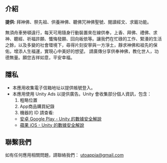 ## 介紹
<b>提供:</b> 拜神佛、祭先祖、供養神佛、聽佛咒神佛聖號、閱讀經文、求籤功能。

無須舟車勞頓遠行，每天可用隨身行動裝置來在線供奉，上香、拜佛、禮佛、求神、聽經、祈福許願、懺悔發願、回向皈依等。讓我們在忙碌的工作、緊湊的生活之餘，以及多變的社會環境下，尋得片刻安寧與一方淨土，靜求神佛和祖先的保佑，增添人生福運，實現心中美好的想望。
請廣傳分享供奉神佛，教化世人，功德無量。願您吉祥如意，平安幸福。

## 隱私
- 本應用收集電子信箱地址以提供帳號登入。
- 本應用使用 Unity Ads 以提供廣告。Unity 會收集部分個人資訊，包含：
  1. 粗略位置
  2. App商品購買紀錄
  3. 機器的 ID
  請查看:
    - [安卓 Google Play - Unity 的數據安全解說](https://docs.unity.com/ads/zh-cn/manual/GoogleDataSafety)
    - [蘋果 iOS - Unity 的數據安全解說](https://docs.unity.com/ads/en/manual/ApplePrivacySurvey)
  

## 聯繫我們
如有任何應用相關問題，請聯絡我們： utoappia@gmail.com
